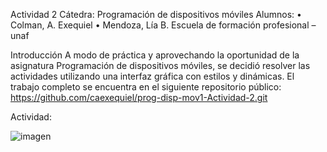 Actividad 2
Cátedra: Programación de dispositivos móviles
Alumnos: 
•	Colman, A. Exequiel
•	Mendoza, Lía B.
Escuela de formación profesional – unaf

Introducción
A modo de práctica y aprovechando la oportunidad de la asignatura Programación de dispositivos móviles, se decidió resolver las actividades utilizando una interfaz gráfica con estilos y dinámicas.
El trabajo completo se encuentra en el siguiente repositorio público:
https://github.com/caexequiel/prog-disp-mov1-Actividad-2.git

Actividad:

![imagen]([https://lh3.googleusercontent.com/drive-storage/APZSt_fzfulbhw_Sjb2zsIbFnHvkH_1PcjT8RrtWAKMAuR9jBnQcxywB9zeOu-C-48D9gip6PJmB7w5KyhvLuSeurfIAJa6EJ_L-CggK-z8-B](https://firebasestorage.googleapis.com/v0/b/cienciaar-d7b7a.appspot.com/o/modelos3D%2Fotras%20imagenes%2FClase_3_actividad_1.png?alt=media&token=942c49c7-9266-48aa-b14b-16dfc6bf7861)https://firebasestorage.googleapis.com/v0/b/cienciaar-d7b7a.appspot.com/o/modelos3D%2Fotras%20imagenes%2FClase_3_actividad_1.png?alt=media&token=942c49c7-9266-48aa-b14b-16dfc6bf7861)

